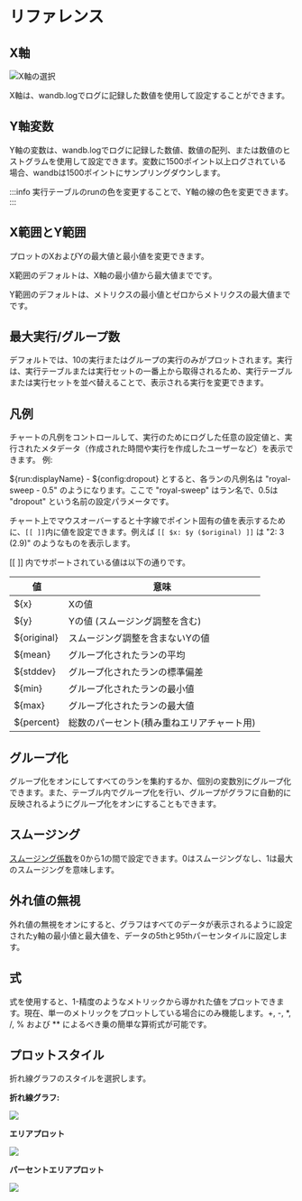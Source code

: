 # リファレンス

## X軸

![X軸の選択](/images/app_ui/reference_x_axis.png)

X軸は、wandb.logでログに記録した数値を使用して設定することができます。

## Y軸変数

Y軸の変数は、wandb.logでログに記録した数値、数値の配列、または数値のヒストグラムを使用して設定できます。変数に1500ポイント以上ログされている場合、wandbは1500ポイントにサンプリングダウンします。

:::info
実行テーブルのrunの色を変更することで、Y軸の線の色を変更できます。
:::

## X範囲とY範囲

プロットのXおよびYの最大値と最小値を変更できます。

X範囲のデフォルトは、X軸の最小値から最大値までです。

Y範囲のデフォルトは、メトリクスの最小値とゼロからメトリクスの最大値までです。

## 最大実行/グループ数

デフォルトでは、10の実行またはグループの実行のみがプロットされます。実行は、実行テーブルまたは実行セットの一番上から取得されるため、実行テーブルまたは実行セットを並べ替えることで、表示される実行を変更できます。

## 凡例

チャートの凡例をコントロールして、実行のためにログした任意の設定値と、実行されたメタデータ（作成された時間や実行を作成したユーザーなど）を表示できます。
例:

${run:displayName} - ${config:dropout} とすると、各ランの凡例名は "royal-sweep - 0.5" のようになります。ここで "royal-sweep" はラン名で、0.5は "dropout" という名前の設定パラメータです。

チャート上でマウスオーバーすると十字線でポイント固有の値を表示するために、`[[ ]]`内に値を設定できます。例えば `[[ $x: $y ($original) ]]` は "2: 3 (2.9)" のようなものを表示します。

[[ ]] 内でサポートされている値は以下の通りです。

| 値          | 意味                                      |
| ----------- | ---------------------------------------- |
| ${x}        | Xの値                                    |
| ${y}        | Yの値 (スムージング調整を含む)             |
| ${original} | スムージング調整を含まないYの値            |
| ${mean}     | グループ化されたランの平均                |
| ${stddev}   | グループ化されたランの標準偏差             |
| ${min}      | グループ化されたランの最小値              |
| ${max}      | グループ化されたランの最大値              |
| ${percent}  | 総数のパーセント(積み重ねエリアチャート用) |

## グループ化

グループ化をオンにしてすべてのランを集約するか、個別の変数別にグループ化できます。また、テーブル内でグループ化を行い、グループがグラフに自動的に反映されるようにグループ化をオンにすることもできます。

## スムージング

[スムージング係数](../../../../technical-faq/general.md#what-formula-do-you-use-for-your-smoothing-algorithm)を0から1の間で設定できます。0はスムージングなし、1は最大のスムージングを意味します。

## 外れ値の無視

外れ値の無視をオンにすると、グラフはすべてのデータが表示されるように設定されたy軸の最小値と最大値を、データの5thと95thパーセンタイルに設定します。
## 式

式を使用すると、1-精度のようなメトリックから導かれた値をプロットできます。現在、単一のメトリックをプロットしている場合にのみ機能します。+, -, *, /, % および ** によるべき乗の簡単な算術式が可能です。

## プロットスタイル

折れ線グラフのスタイルを選択します。

**折れ線グラフ:**

![](/images/app_ui/plot_style_line_plot.png)

**エリアプロット**

![](/images/app_ui/plot_style_area_plot.png)

**パーセントエリアプロット**

![](/images/app_ui/plot_style_percentage_plot.png)